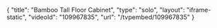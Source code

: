 {
    "title": "Bamboo Tall Floor Cabinet",
    "type": "solo",
    "layout": "iframe-static",
    "videoId": "109967835",
    "url": "\/tvpembed\/109967835"
}